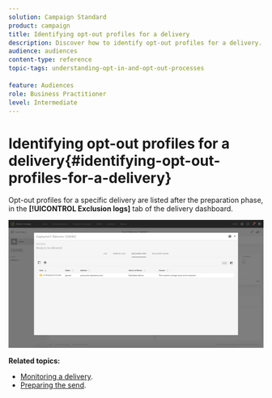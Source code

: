 ```yaml
---
solution: Campaign Standard
product: campaign
title: Identifying opt-out profiles for a delivery
description: Discover how to identify opt-out profiles for a delivery.
audience: audiences
content-type: reference
topic-tags: understanding-opt-in-and-opt-out-processes

feature: Audiences
role: Business Practitioner
level: Intermediate
---
```


# Identifying opt-out profiles for a delivery{#identifying-opt-out-profiles-for-a-delivery}

Opt-out profiles for a specific delivery are listed after the preparation phase, in the **[!UICONTROL Exclusion logs]** tab of the delivery dashboard.

![](assets/exclusion_blocklisting.png)

**Related topics:**

* [Monitoring a delivery](../../sending/using/monitoring-a-delivery.md#exclusion-logs).
* [Preparing the send](../../sending/using/preparing-the-send.md).

